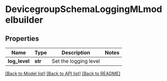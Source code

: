 # DevicegroupSchemaLoggingMLmodelbuilder

## Properties
Name | Type | Description | Notes
------------ | ------------- | ------------- | -------------
**log_level** | **str** | Set the logging level | 

[[Back to Model list]](../README.md#documentation-for-models) [[Back to API list]](../README.md#documentation-for-api-endpoints) [[Back to README]](../README.md)


